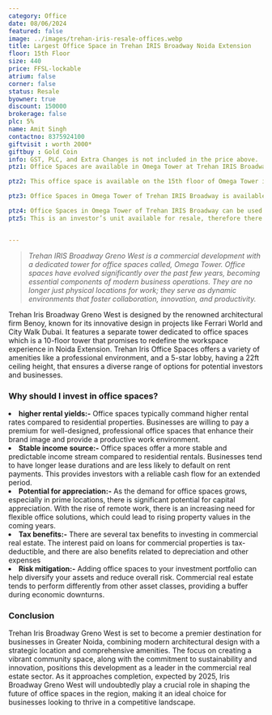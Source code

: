 ```yaml
---
category: Office
date: 08/06/2024
featured: false
image: ../images/trehan-iris-resale-offices.webp
title: Largest Office Space in Trehan IRIS Broadway Noida Extension
floor: 15th Floor
size: 440
price: FFSL-lockable
atrium: false
corner: false
status: Resale
byowner: true
discount: 150000
brokerage: false
plc: 5%
name: Amit Singh
contactno: 8375924100
giftvisit : worth 2000*
giftbuy : Gold Coin
info: GST, PLC, and Extra Changes is not included in the price above.
ptz1: Office Spaces are available in Omega Tower at Trehan IRIS Broadway Greno-West from 7th floor to 18th floor.

ptz2: This office space is available on the 15th floor of Omega Tower in Trehan IRIS Noida Extension providing a beautiful panoramic view of Noida.

ptz3: Office Spaces in Omega Tower of Trehan IRIS Broadway is available as lockable property.

ptz4: Office Spaces in Omega Tower of Trehan IRIS Broadway can be used for personal use and also for generating passive income via rental yield.
ptz5: This is an investor’s unit available for resale, therefore there won’t be any brokerage charges.


---
```


> _Trehan IRIS Broadway Greno West is a commercial development with a dedicated tower for office spaces called, Omega Tower. Office spaces have evolved significantly over the past few years, becoming essential components of modern business operations. They are no longer just physical locations for work; they serve as dynamic environments that foster collaboration, innovation, and productivity._

Trehan Iris Broadway Greno West is designed by the renowned architectural firm Benoy, known for its innovative design in projects like Ferrari World and City Walk Dubai. It features a separate tower dedicated to office spaces which is a 10-floor tower that promises to redefine the workspace experience in Noida Extension. Trehan Iris Office Spaces offers a variety of amenities like a professional environment, and a 5-star lobby, having a 22ft ceiling height,  that ensures a diverse range of options for potential investors and businesses.

### Why should I invest in office spaces?

<li> <b>higher rental yields:-</b> Office spaces typically command higher rental rates compared to residential properties. Businesses are willing to pay a premium for well-designed, professional office spaces that enhance their brand image and provide a productive work environment.
<li> <b>Stable income source:-</b> Office spaces offer a more stable and predictable income stream compared to residential rentals. Businesses tend to have longer lease durations and are less likely to default on rent payments. This provides investors with a reliable cash flow for an extended period.
<li> <b>Potential for appreciation:-</b> As the demand for office spaces grows, especially in prime locations, there is significant potential for capital appreciation. With the rise of remote work, there is an increasing need for flexible office solutions, which could lead to rising property values in the coming years. 
<li> <b>Tax benefits:-</b> There are several tax benefits to investing in commercial real estate. The interest paid on loans for commercial properties is tax-deductible, and there are also benefits related to depreciation and other expenses
<li> <b>Risk mitigation:-</b> Adding office spaces to your investment portfolio can help diversify your assets and reduce overall risk. Commercial real estate tends to perform differently from other asset classes, providing a buffer during economic downturns.

### Conclusion

Trehan Iris Broadway Greno West is set to become a premier destination for businesses in Greater Noida, combining modern architectural design with a strategic location and comprehensive amenities. The focus on creating a vibrant community space, along with the commitment to sustainability and innovation, positions this development as a leader in the commercial real estate sector. As it approaches completion, expected by 2025, Iris Broadway Greno West will undoubtedly play a crucial role in shaping the future of office spaces in the region, making it an ideal choice for businesses looking to thrive in a competitive landscape.